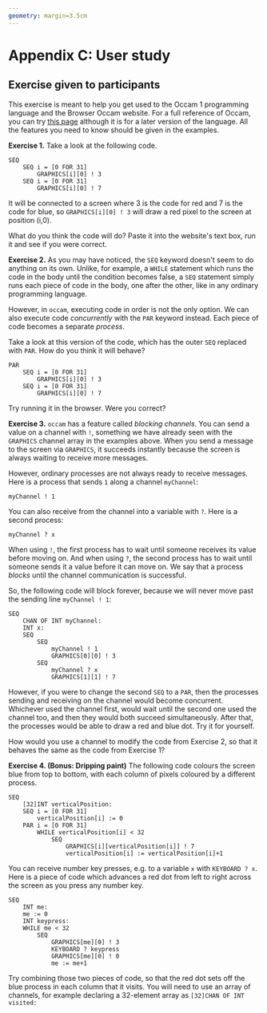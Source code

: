 ```yaml
---
geometry: margin=3.5cm
---
```


# Appendix C: User study

## Exercise given to participants

This exercise is meant to help you get used to the Occam 1 programming language and the Browser Occam website. For a full reference of Occam, you can try [this page](https://www.wotug.org/occam/documentation/oc21refman.pdf) although it is for a later version of the language. All the features you need to know should be given in the examples.

**Exercise 1.** Take a look at the following code.

```
SEQ
    SEQ i = [0 FOR 31]
        GRAPHICS[i][0] ! 3
    SEQ i = [0 FOR 31]
        GRAPHICS[i][0] ! 7
```
It will be connected to a screen where 3 is the code for red and 7 is the code for blue, so `GRAPHICS[i][0] ! 3` will draw a red pixel to the screen at position (i,0).

What do you think the code will do? Paste it into the website's text box, run it and see if you were correct.

**Exercise 2.** As you may have noticed, the `SEQ` keyword doesn't seem to do anything on its own. Unlike, for example, a `WHILE` statement which runs the code in the body until the condition becomes false, a `SEQ` statement simply runs each piece of code in the body, one after the other, like in any ordinary programming language.

However, in `occam`, executing code in order is not the only option. We can also execute code _concurrently_ with the `PAR` keyword instead. Each piece of code becomes a separate _process_.

Take a look at this version of the code, which has the outer `SEQ` replaced with `PAR`. How do you think it will behave?

```
PAR
    SEQ i = [0 FOR 31]
        GRAPHICS[i][0] ! 3
    SEQ i = [0 FOR 31]
        GRAPHICS[i][0] ! 7
```

Try running it in the browser. Were you correct?

**Exercise 3.** `occam` has a feature called _blocking channels_. You can send a value on a channel with `!`, something we have already seen with the `GRAPHICS` channel array in the examples above. When you send a message to the screen via `GRAPHICS`, it succeeds instantly because the screen is always waiting to receive more messages.

However, ordinary processes are not always ready to receive messages. Here is a process that sends `1` along a channel `myChannel`:

```
myChannel ! 1
```
You can also receive from the channel into a variable with `?`. Here is a second process:

```
myChannel ? x
```

When using `!`, the first process has to wait until someone receives its value before moving on. And when using `?`, the second process has to wait until someone sends it a value before it can move on. We say that a process _blocks_ until the channel communication is successful.

So, the following code will block forever, because we will never move past the sending line `myChannel ! 1`:

```
SEQ
    CHAN OF INT myChannel:
    INT x:
    SEQ
        SEQ
            myChannel ! 1
            GRAPHICS[0][0] ! 3
        SEQ
            myChannel ? x
            GRAPHICS[1][1] ! 7
```

However, if you were to change the second `SEQ` to a `PAR`, then the processes sending and receiving on the channel would become concurrent. Whichever used the channel first, would wait until the second one used the channel too, and then they would both succeed simultaneously. After that, the processes would be able to draw a red and blue dot. Try it for yourself.

How would you use a channel to modify the code from Exercise 2, so that it behaves the same as the code from Exercise 1?

**Exercise 4. (Bonus: Dripping paint)** The following code colours the screen blue from top to bottom, with each column of pixels coloured by a different process.

```
SEQ
    [32]INT verticalPosition:
    SEQ i = [0 FOR 31]
        verticalPosition[i] := 0
    PAR i = [0 FOR 31]
        WHILE verticalPosition[i] < 32
            SEQ
                GRAPHICS[i][verticalPosition[i]] ! 7
                verticalPosition[i] := verticalPosition[i]+1
```

You can receive number key presses, e.g. to a variable `x` with `KEYBOARD ? x`. Here is a piece of code which advances a red dot from left to right across the screen as you press any number key.

```
SEQ
    INT me:
    me := 0
    INT keypress:
    WHILE me < 32
        SEQ
            GRAPHICS[me][0] ! 3
            KEYBOARD ? keypress
            GRAPHICS[me][0] ! 0
            me := me+1
```

Try combining those two pieces of code, so that the red dot sets off the blue process in each column that it visits. You will need to use an array of channels, for example declaring a 32-element array as `[32]CHAN OF INT visited:`
